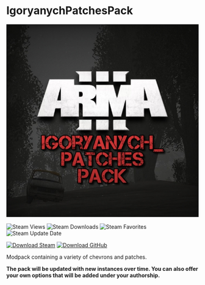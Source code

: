 # IgoryanychPatchesPack

![Logo](https://raw.githubusercontent.com/Igoryanych-WT/IgoryanychPatchesPack/main/img/img/IPP%20Logo.png "IPP")

![Steam Views](https://img.shields.io/steam/views/2835590670?color=blue&logo=steam&style=flat-square)
![Steam Downloads](https://img.shields.io/steam/downloads/2835590670?color=blue&logo=steam&style=flat-square)
![Steam Favorites](https://img.shields.io/steam/favorites/2835590670?color=blue&logo=steam&style=flat-square)
![Steam Update Date](https://img.shields.io/steam/update-date/2835590670?label=last%20update&logo=steam&style=flat-square)

[![Download Steam](https://img.shields.io/badge/DOWNLOAD-Steam-blue?style=for-the-badge&logo=steam)](https://steamcommunity.com/sharedfiles/filedetails/?id=2835590670)
[![Download GitHub](https://img.shields.io/badge/DOWNLOAD-GitHub-white?style=for-the-badge&logo=github)](https://github.com/Igoryanych-WT/IgoryanychPatchesPack/releases)

Modpack containing a variety of chevrons and patches.

__The pack will be updated with new instances over time.
You can also offer your own options that will be added under your authorship.__
